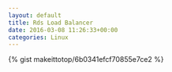 ```yaml
---
layout: default                                                                                                              
title: Rds Load Balancer                                                                                                                        
date: 2016-03-08 11:26:33+00:00                                                                                                                        
categories: Linux                                                                                                                
---                                                                                                                              
```


{% gist makeittotop/6b0341efcf70855e7ce2 %}                                                                                                           

